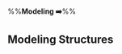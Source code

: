 <link rel="stylesheet" href="{{baseUrl}}/css/textbook.css">

<div class="website-content">

%%**Modeling :arrow_right:**%%

## Modeling Structures

<div id="main">

<include src="classDiagramsBasic/embed.md" />
<include src="classDiagramsIntermediate/embed.md" />
<include src="classDiagramsAdvanced/embed.md" />
<include src="objectDiagrams/embed.md" />
<include src="objectOrientedDomainModels/embed.md" />
<include src="deploymentDiagrams/embed.md" />
<include src="componentDiagrams/embed.md" />
<include src="packageDiagrams/embed.md" />
<include src="compositeStructureDiagrams/embed.md" />

</div>

</div>
